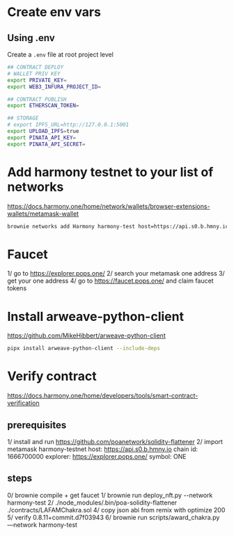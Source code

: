 # Create env vars
## Using .env

Create a `.env` file at root project level

```sh
## CONTRACT DEPLOY
# WALLET PRIV KEY
export PRIVATE_KEY=
export WEB3_INFURA_PROJECT_ID=

## CONTRACT PUBLISH
export ETHERSCAN_TOKEN=

## STORAGE
# export IPFS_URL=http://127.0.0.1:5001
export UPLOAD_IPFS=true
export PINATA_API_KEY=
export PINATA_API_SECRET=
```

# Add harmony testnet to your list of networks
https://docs.harmony.one/home/network/wallets/browser-extensions-wallets/metamask-wallet

```sh
brownie networks add Harmony harmony-test host=https://api.s0.b.hmny.io chainid=1666700000 name="Testnet (Shard 0)"
```

# Faucet
1/ go to https://explorer.pops.one/
2/ search your metamask one address
3/ get your one address
4/ go to https://faucet.pops.one/ and claim faucet tokens

# Install arweave-python-client
https://github.com/MikeHibbert/arweave-python-client

```sh
pipx install arweave-python-client --include-deps
```

# Verify contract
https://docs.harmony.one/home/developers/tools/smart-contract-verification

## prerequisites
1/ install and run https://github.com/poanetwork/solidity-flattener
2/ import metamask harmony-testnet
    host: https://api.s0.b.hmny.io
    chain id: 1666700000
    explorer: https://explorer.pops.one/
    symbol: ONE

## steps
0/ brownie compile + get faucet
1/ brownie run deploy_nft.py --network harmony-test
2/ ./node_modules/.bin/poa-solidity-flattener ./contracts/LAFAMChakra.sol
4/ copy json abi from remix with optimize 200
5/ verify
    0.8.11+commit.d7f03943
6/ brownie run scripts/award_chakra.py —network harmony-test